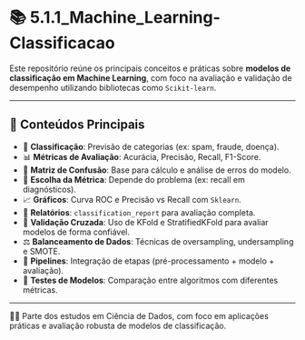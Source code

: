 # 📚 5.1.1_Machine_Learning-Classificacao

Este repositório reúne os principais conceitos e práticas sobre **modelos de classificação em Machine Learning**, com foco na avaliação e validação de desempenho utilizando bibliotecas como `Scikit-learn`.

---

## 📌 Conteúdos Principais

- 🔢 **Classificação**: Previsão de categorias (ex: spam, fraude, doença).
- 📊 **Métricas de Avaliação**: Acurácia, Precisão, Recall, F1-Score.
- 🧮 **Matriz de Confusão**: Base para cálculo e análise de erros do modelo.
- 🎯 **Escolha da Métrica**: Depende do problema (ex: recall em diagnósticos).
- 📈 **Gráficos**: Curva ROC e Precisão vs Recall com `Sklearn`.
- 📄 **Relatórios**: `classification_report` para avaliação completa.
- 🔁 **Validação Cruzada**: Uso de KFold e StratifiedKFold para avaliar modelos de forma confiável.
- ⚖️ **Balanceamento de Dados**: Técnicas de oversampling, undersampling e SMOTE.
- 🔗 **Pipelines**: Integração de etapas (pré-processamento + modelo + avaliação).
- 🤖 **Testes de Modelos**: Comparação entre algoritmos com diferentes métricas.

---

👩‍💻 Parte dos estudos em Ciência de Dados, com foco em aplicações práticas e avaliação robusta de modelos de classificação.
